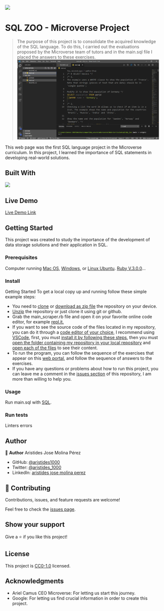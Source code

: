 ![](https://img.shields.io/badge/-SQL-%23FFFFFF?style=plastic&logo=mysql)

# SQL ZOO - Microverse Project

> The purpose of this project is to consolidate the acquired knowledge of the SQL language. To do this, I carried out the evaluations proposed by the Microverse team of tutors and in the main.sql file I placed the answers to these exercises.
![screenshot](./app_screenshot.png)

This web page was the first SQL language project in the Microverse curriculum.
In this project, I learned the importance of SQL statements in developing real-world solutions.

## Built With

![](https://img.shields.io/badge/-SQL-%23FFFFFF?style=plastic&logo=mysql)

## Live Demo

[Live Demo Link](https://sqlzoo.net/wiki/SELECT_basics)

## Getting Started

This project was created to study the importance of the development of data storage solutions and their application in SQL.

### Prerequisites

Computer running [Mac OS](https://www.apple.com/macos/big-sur/), [Windows](https://www.microsoft.com/en-us/software-download/windows10), or [Linux Ubuntu](https://ubuntu.com/download). [Ruby V.3.0.0](https://www.ruby-lang.org/es/downloads/)...

### Install

Getting Started
To get a local copy up and running follow these simple example steps:

- You need to [clone](https://docs.github.com/en/github/creating-cloning-and-archiving-repositories/cloning-a-repository) or [download as zip file](https://www.itprotoday.com/mobile-management-and-security/how-do-i-download-files-github) the repository on your device.
- [Unzip](http://www.e7z.org/open-zip.htm) the repository or just clone it using git or github.
- Grab the main_scraper.rb file and open it on your favorite online code editor, for example [repl.it.](https://replit.com/)
- If you want to see the source code of the files located in my repository, you can do it through a [code editor of your choice](https://www.elegantthemes.com/blog/resources/best-code-editors), I recommend using [VSCode](https://code.visualstudio.com/), first, you must [install it by following these steps](https://code.visualstudio.com/docs), then you must [open the folder containing my repository in your local repository](https://thisdavej.com/right-click-on-windows-folder-and-open-with-visual-studio-code/#:~:text=You%20can%20now%20navigate%20to,with%20VS%20Code%E2%80%9D%20as%20well.) and [open each of the files](https://code.visualstudio.com/docs/editor/editingevolved) to see their content.
- To run the program, you can follow the sequence of the exercises that appear on this [web portal](https://sqlzoo.net/wiki/SELECT_basics), and follow the sequence of answers to the exercises.
- If you have any questions or problems about how to run this project, you can leave me a comment in the [issues section](https://github.com/aristides1000/SQL_Zoo/issues) of this repository, I am more than willing to help you.

### Usage
Run main.sql with [SQL](https://www.w3schools.com/sql/).

### Run tests
Linters errors

## Author

👤 **Author**
Aristides Jose Molina Pérez

- GitHub: [@aristides1000](https://github.com/aristides1000)
- Twitter: [@aristides_1000](https://twitter.com/@aristides_1000)
- LinkedIn: [aristides jose molina perez](https://www.linkedin.com/in/aristides-jose-molina-perez-09b0579a)

## 🤝 Contributing

Contributions, issues, and feature requests are welcome!

Feel free to check the [issues page](https://github.com/aristides1000/SQL_Zoo/issues).

## Show your support

Give a ⭐️ if you like this project!

## License

This project is [CC0-1.0](LICENSE) licensed.

## Acknowledgments

- Ariel Camus CEO Microverse: For letting us start this journey.
- Google: For letting us find crucial information in order to create this project.